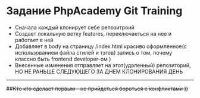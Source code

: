 # Задание PhpAcademy Git Training

* Сначала каждый клонирует себе репозитроий
* Создает локальную ветку features, переключаеться на нее
и работает в ней
* Добавляет в body на страницу /index.html 
красиво оформленное(с использованием файла стилей и тэгов) 
запись о том, почему классно быть frontend developer-ом )
* Внесенные изменения отправляет на этот(удаленный) репозиторий,
НО НЕ РАНЬШЕ СЛЕДУЮЩЕГО ЗА ДНЕМ КЛОНИРОВАНИЯ ДЕНЬ

* * *

##~~Кто кто сделает первым - не прийдеться бороться с конфликтами ))~~